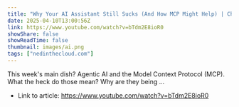 ```yaml
---
title: "Why Your AI Assistant Still Sucks (And How MCP Might Help) | Chaos Lever"
date: 2025-04-10T13:00:56Z
link: https://www.youtube.com/watch?v=bTdm2E8ioR0
showShare: false
showReadTime: false
thumbnail: images/ai.png
tags: ["nedinthecloud.com"]
---
```

This week's main dish? Agentic AI and the Model Context Protocol (MCP). What the heck do those mean? Why are they being ...

- Link to article: https://www.youtube.com/watch?v=bTdm2E8ioR0